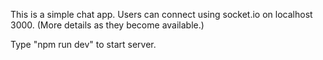 This is a simple chat app. Users can connect using socket.io on localhost 3000. (More details as they become available.)

Type "npm run dev" to start server.

